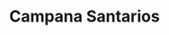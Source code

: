 ---
title: "Campana Santarios"
url: /ciudad-autonoma-de-buenos-aires/campana-santarios/
shop: Badezimmer
---